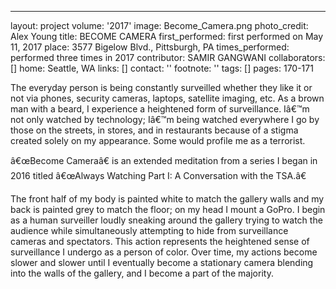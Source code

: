 ---
layout: project
volume: '2017'
image: Become_Camera.png
photo_credit: Alex Young
title: BECOME CAMERA
first_performed: first performed on May 11, 2017
place: 3577 Bigelow Blvd., Pittsburgh, PA
times_performed: performed three times in 2017
contributor: SAMIR GANGWANI
collaborators: []
home: Seattle, WA
links: []
contact: ''
footnote: ''
tags: []
pages: 170-171



The everyday person is being constantly surveilled whether they like it or not via phones, security cameras, laptops, satellite imaging, etc. As a brown man with a beard, I experience a heightened form of surveillance. Iâ€™m not only watched by technology; Iâ€™m being watched everywhere I go by those on the streets, in stores, and in restaurants because of a stigma created solely on my appearance. Some would profile me as a terrorist.

â€œBecome Cameraâ€ is an extended meditation from a series I began in 2016 titled â€œAlways Watching Part I: A Conversation with the TSA.â€

The front half of my body is painted white to match the gallery walls and my back is painted grey to match the floor; on my head I mount a GoPro. I begin as a human surveiller loudly sneaking around the gallery trying to watch the audience while simultaneously attempting to hide from surveillance cameras and spectators. This action represents the heightened sense of surveillance I undergo as a person of color. Over time, my actions become slower and slower until I eventually become a stationary camera blending into the walls of the gallery, and I become a part of the majority.

